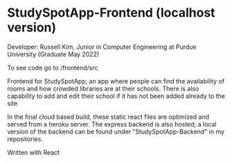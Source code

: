 # StudySpotApp-Frontend (localhost version)
Developer: Russell Kim, Junior in Computer Engineering at Purdue University (Graduate May 2022)

To see code go to /frontend/src

Frontend for StudySpotApp, an app where people can find the availability of rooms and how crowded libraries are at their schools.
  There is also capability to add and edit their school if it has not been added already to the site
  
  In the final cloud based build, these static react files are optimized and served from a heroku server. The express backend is also hosted; a local version of the backend can be found under "StudySpotApp-Backend" in my repositories.
  
  Written with React
